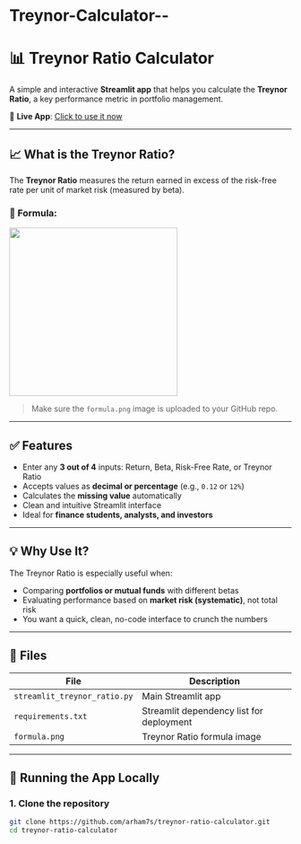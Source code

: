 # Treynor-Calculator--

# 📊 Treynor Ratio Calculator

A simple and interactive **Streamlit app** that helps you calculate the **Treynor Ratio**, a key performance metric in portfolio management.

🔗 **Live App**: [Click to use it now](https://treynnorratiocalculation.streamlit.app)

---

## 📈 What is the Treynor Ratio?

The **Treynor Ratio** measures the return earned in excess of the risk-free rate per unit of market risk (measured by beta).

### 🧮 Formula:

<img src="[https://raw.githubusercontent.com/arham7s/treynor-ratio-calculator/main/formula.png](https://github.com/arham7s/Treynor-Calculator--/blob/main/Treynor_ratio.png)" width="300"/>

> Make sure the `formula.png` image is uploaded to your GitHub repo.

---

## ✅ Features

- Enter any **3 out of 4** inputs: Return, Beta, Risk-Free Rate, or Treynor Ratio
- Accepts values as **decimal or percentage** (e.g., `0.12` or `12%`)
- Calculates the **missing value** automatically
- Clean and intuitive Streamlit interface
- Ideal for **finance students, analysts, and investors**

---

## 💡 Why Use It?

The Treynor Ratio is especially useful when:
- Comparing **portfolios or mutual funds** with different betas
- Evaluating performance based on **market risk (systematic)**, not total risk
- You want a quick, clean, no-code interface to crunch the numbers

---

## 📁 Files

| File                     | Description                                |
|--------------------------|--------------------------------------------|
| `streamlit_treynor_ratio.py` | Main Streamlit app                      |
| `requirements.txt`       | Streamlit dependency list for deployment  |
| `formula.png`            | Treynor Ratio formula image               |

---

## 🚀 Running the App Locally

### 1. Clone the repository
```bash
git clone https://github.com/arham7s/treynor-ratio-calculator.git
cd treynor-ratio-calculator
